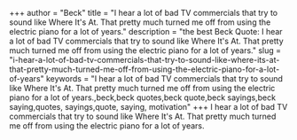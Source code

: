 +++
author = "Beck"
title = "I hear a lot of bad TV commercials that try to sound like Where It's At. That pretty much turned me off from using the electric piano for a lot of years."
description = "the best Beck Quote: I hear a lot of bad TV commercials that try to sound like Where It's At. That pretty much turned me off from using the electric piano for a lot of years."
slug = "i-hear-a-lot-of-bad-tv-commercials-that-try-to-sound-like-where-its-at-that-pretty-much-turned-me-off-from-using-the-electric-piano-for-a-lot-of-years"
keywords = "I hear a lot of bad TV commercials that try to sound like Where It's At. That pretty much turned me off from using the electric piano for a lot of years.,beck,beck quotes,beck quote,beck sayings,beck saying,quotes, sayings,quote, saying, motivation"
+++
I hear a lot of bad TV commercials that try to sound like Where It's At. That pretty much turned me off from using the electric piano for a lot of years.
